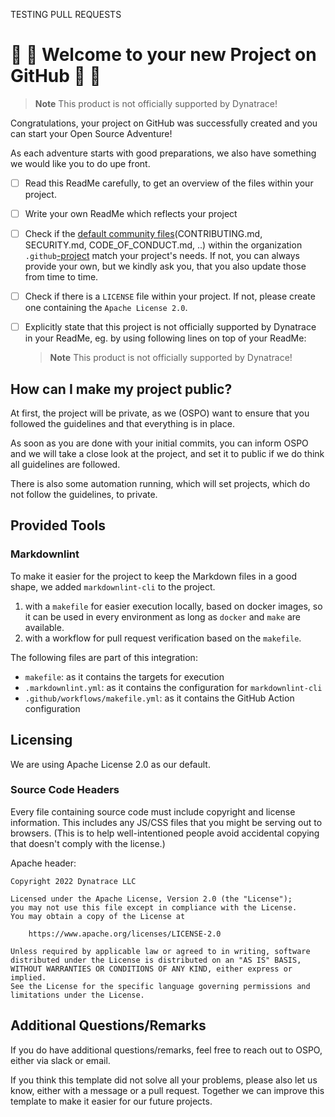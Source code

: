 TESTING PULL REQUESTS

# :tada: :tada: Welcome to your new Project on GitHub :tada: :tada:

> **Note**
> This product is not officially supported by Dynatrace!

Congratulations, your project on GitHub was successfully created and you can start your Open Source Adventure!

As each adventure starts with good preparations, we also have something we would like you to do upe front.

- [ ] Read this ReadMe carefully, to get an overview of the files within your project.
- [ ] Write your own ReadMe which reflects your project
- [ ] Check if the [default community files](https://docs.github.com/en/communities/setting-up-your-project-for-healthy-contributions/creating-a-default-community-health-file)(CONTRIBUTING.md, SECURITY.md, CODE_OF_CONDUCT.md, ..) within the organization `.github`[-project](https://github.com/dynatrace-oss/.github/) match your project's needs. If not, you can always provide your own, but we kindly ask you, that you also update those from time to time.
- [ ] Check if there is a `LICENSE` file within your project. If not, please create one containing the `Apache License 2.0`.
- [ ] Explicitly state that this project is not officially supported by Dynatrace in your ReadMe, eg. by using following lines on top of your ReadMe:

    > **Note**
    > This product is not officially supported by Dynatrace!

## How can I make my project public?

At first, the project will be private, as we (OSPO) want to ensure that you followed the guidelines and that everything is in place.

As soon as you are done with your initial commits, you can inform OSPO and we will take a close look at the project, and set it to public if we do think all guidelines are followed.

There is also some automation running, which will set projects, which do not follow the guidelines, to private.

## Provided Tools

### Markdownlint

To make it easier for the project to keep the Markdown files in a good shape, we added `markdownlint-cli` to the project.

1. with a `makefile` for easier execution locally, based on docker images, so it can be used in every environment as long as `docker` and `make` are available.
1. with a workflow for pull request verification based on the `makefile`.

The following files are part of this integration:

- `makefile`: as it contains the targets for execution
- `.markdownlint.yml`: as it contains the configuration for `markdownlint-cli`
- `.github/workflows/makefile.yml`: as it contains the GitHub Action configuration

## Licensing

We are using Apache License 2.0 as our default.

### Source Code Headers

Every file containing source code must include copyright and license
information. This includes any JS/CSS files that you might be serving out to
browsers. (This is to help well-intentioned people avoid accidental copying that
doesn't comply with the license.)

Apache header:

    Copyright 2022 Dynatrace LLC

    Licensed under the Apache License, Version 2.0 (the "License");
    you may not use this file except in compliance with the License.
    You may obtain a copy of the License at

        https://www.apache.org/licenses/LICENSE-2.0

    Unless required by applicable law or agreed to in writing, software
    distributed under the License is distributed on an "AS IS" BASIS,
    WITHOUT WARRANTIES OR CONDITIONS OF ANY KIND, either express or implied.
    See the License for the specific language governing permissions and
    limitations under the License.

## Additional Questions/Remarks

If you do have additional questions/remarks, feel free to reach out to OSPO, either via slack or email.

If you think this template did not solve all your problems, please also let us know, either with a message or a pull request.
Together we can improve this template to make it easier for our future projects.
